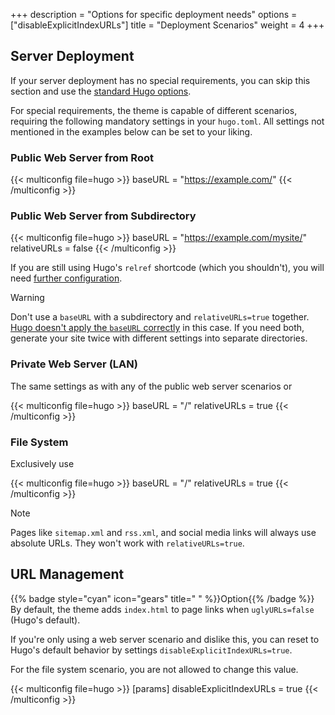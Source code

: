 +++
description = "Options for specific deployment needs"
options = ["disableExplicitIndexURLs"]
title = "Deployment Scenarios"
weight = 4
+++

## Server Deployment

If your server deployment has no special requirements, you can skip this section and use the [standard Hugo options](https://gohugo.io/content-management/urls/).

For special requirements, the theme is capable of different scenarios, requiring the following mandatory settings in your `hugo.toml`. All settings not mentioned in the examples below can be set to your liking.

### Public Web Server from Root

{{< multiconfig file=hugo >}}
baseURL = "https://example.com/"
{{< /multiconfig >}}

### Public Web Server from Subdirectory

{{< multiconfig file=hugo >}}
baseURL = "https://example.com/mysite/"
relativeURLs = false
{{< /multiconfig >}}

If you are still using Hugo's `relref` shortcode (which you shouldn't), you will need [further configuration](configuration/content/linking#patching-the-relref-shortcode).

> [!WARNING]
> Don't use a `baseURL` with a subdirectory and `relativeURLs=true` together. [Hugo doesn't apply the `baseURL` correctly](https://github.com/gohugoio/hugo/issues/12130) in this case. If you need both, generate your site twice with different settings into separate directories.

### Private Web Server (LAN)

The same settings as with any of the public web server scenarios or

{{< multiconfig file=hugo >}}
baseURL = "/"
relativeURLs = true
{{< /multiconfig >}}

### File System

Exclusively use

{{< multiconfig file=hugo >}}
baseURL = "/"
relativeURLs = true
{{< /multiconfig >}}

> [!note]
> Pages like `sitemap.xml` and `rss.xml`, and social media links will always use absolute URLs. They won't work with `relativeURLs=true`.

## URL Management

{{% badge style="cyan" icon="gears" title=" " %}}Option{{% /badge %}} By default, the theme adds `index.html` to page links when `uglyURLs=false` (Hugo's default).

If you're only using a web server scenario and dislike this, you can reset to Hugo's default behavior by settings `disableExplicitIndexURLs=true`.

For the file system scenario, you are not allowed to change this value.

{{< multiconfig file=hugo >}}
[params]
  disableExplicitIndexURLs = true
{{< /multiconfig >}}
